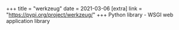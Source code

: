 +++
title = "werkzeug"
date = 2021-03-06
[extra]
link = "https://pypi.org/project/werkzeug/"
+++
Python library - WSGI web application library

